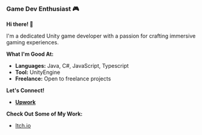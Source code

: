 ### Game Dev Enthusiast 🎮

**Hi there! 👋**

I'm a dedicated Unity game developer with a passion for crafting immersive gaming experiences. 

**What I'm Good At:**

* **Languages:** Java, C#, JavaScript, Typescript 
* **Tool:** UnityEngine 
* **Freelance:** Open to freelance projects

**Let's Connect!**

* **[Upwork](https://www.upwork.com/freelancers/~0145b40ecb783448f6)**

**Check Out Some of My Work:**
* [Itch.io](https://bongoye.itch.io/)
